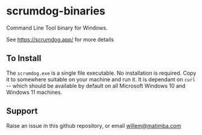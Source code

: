 # scrumdog-binaries

Command Line Tool binary for Windows.

See https://scrumdog.app/ for more details

## To Install

The `scrumdog.exe` is a single file executable. No installation is required. Copy it to somewhere suitable on your machine and run it. It is dependant on `curl` -- which should be available by default on all Microsoft Windows 10 and Windows 11 machines.

## Support 

Raise an issue in this github repository, or email willem@matimba.com

